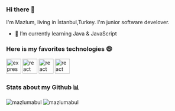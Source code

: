 ### Hi there 👋
I'm Mazlum, living in İstanbul,Turkey. I'm junior software develover.
- 🌱 I’m currently learning Java & JavaScript
<h3> Here is my favorites technologies 😄</h3> 
  
<p align="left"><img src="https://github.com/mazlumabul/mazlumabul/tree/master/logo/swift.png" alt="express" width="40" height="40"/> 
<img src="https://github.com/mazlumabul/mazlumabul/tree/master/logo/android.png" alt="react" width="40" height="40"/> 
 <img src="https://github.com/mazlumabul/mazlumabul/tree/master/logo/kotlin.png" alt="react" width="40" height="40"/> 
 <img src="https://github.com/mazlumabul/mazlumabul/tree/master/logo/firebase_logo.png" alt="react" width="40" height="40"/>  

<h3> Stats about my Github 📊 </h3>

<span align='left'><img src="https://github-readme-stats.vercel.app/api/top-langs/?username=mazlumabul&layout=compact&hide=html" alt="mazlumabul" /></span><span>&nbsp;<img src="https://github-readme-stats.vercel.app/api?username=mazlumabul&show_icons=true" alt="mazlumabul" /></span>  